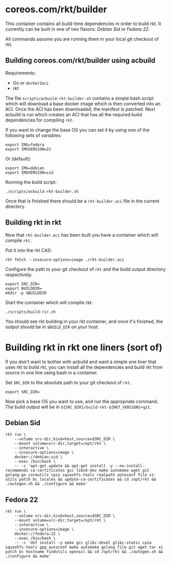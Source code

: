 # coreos.com/rkt/builder

This container contains all build-time dependencies in order to build rkt. It
currently can be built in one of two flavors: _Debian Sid_ or _Fedora 22_.

All commands assume you are running them in your local git checkout of rkt.

## Building coreos.com/rkt/builder using acbuild

Requirements:
- Go or `docker2aci`
- rkt

The file `scripts/acbuild-rkt-builder.sh` contains a simple bash script which
will download a base docker image which is then converted into an ACI. Once the
ACI has been downloaded, the manifest is patched. Next acbuild is run which
creates an ACI that has all the required build dependencies for compiling `rkt`.

If you want to change the base OS you can set it by using one of the following sets of
variables:

```
export IMG=fedora
export IMGVERSION=22
```

Or (default):

```
export IMG=debian
export IMGVERSION=sid
```

Running the build script:
```
./scripts/acbuild-rkt-builder.sh
```

Once that is finished there should be a `rkt-builder.aci` file in the current
directory.

## Building rkt in rkt

Now that `rkt-builder.aci` has been built you have a container which will
compile `rkt`.

Put it into the rkt CAS:
```
rkt fetch --insecure-options=image ./rkt-builder.aci
```

Configure the path to your git checkout of `rkt` and the build output
directory respectively:

```
export SRC_DIR=
export BUILDDIR=
mkdir -p $BUILDDIR
```

Start the container which will compile rkt:
```
./scripts/build-rir.sh
```

You should see rkt building in your rkt container, and once it's finished, the
output should be in `$BUILD_DIR` on your host.


# Building rkt in rkt one liners (sort of)

If you don't want to bother with acbuild and want a simple one liner that uses
rkt to build rkt,  you can install all the dependencies and build rkt from
source in one line using bash in a container.

Set `SRC_DIR` to the absolute path to your git checkout of `rkt`.

```
export SRC_DIR=
```

Now pick a base OS you want to use, and run the appropriate command. The build
output will be in `${SRC_DIR}/build-rkt-${RKT_VERSION}+git`.

## Debian Sid
```
rkt run \
    --volume src-dir,kind=host,source=$SRC_DIR \
    --mount volume=src-dir,target=/opt/rkt \
    --interactive \
    --insecure-options=image \
    docker://debian:sid \
    --exec /bin/bash \
    -- -c 'apt-get update && apt-get install -y --no-install-recommends ca-certificates gcc libc6-dev make automake wget git golang-go coreutils cpio squashfs-tools realpath autoconf file xz-utils patch bc locales && update-ca-certificates && cd /opt/rkt && ./autogen.sh && ./configure && make'
```

## Fedora 22
```
rkt run \
    --volume src-dir,kind=host,source=$SRC_DIR \
    --mount volume=src-dir,target=/opt/rkt \
    --interactive \
    --insecure-options=image \
    docker://fedora:22 \
    --exec /bin/bash \
    -- -c 'dnf install -y make gcc glibc-devel glibc-static cpio squashfs-tools gpg autoconf make automake golang file git wget tar xz patch bc hostname findutils openssl && cd /opt/rkt && ./autogen.sh && ./configure && make'
```
